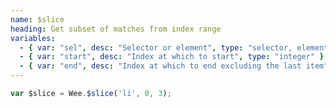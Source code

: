 ```yaml
---
name: $slice
heading: Get subset of matches from index range
variables:
  - { var: "sel", desc: "Selector or element", type: "selector, element", req: true }
  - { var: "start", desc: "Index at which to start", type: "integer" }
  - { var: "end", desc: "Index at which to end excluding the last item", type: "integer" }
---
```


```javascript
var $slice = Wee.$slice('li', 0, 3);
```